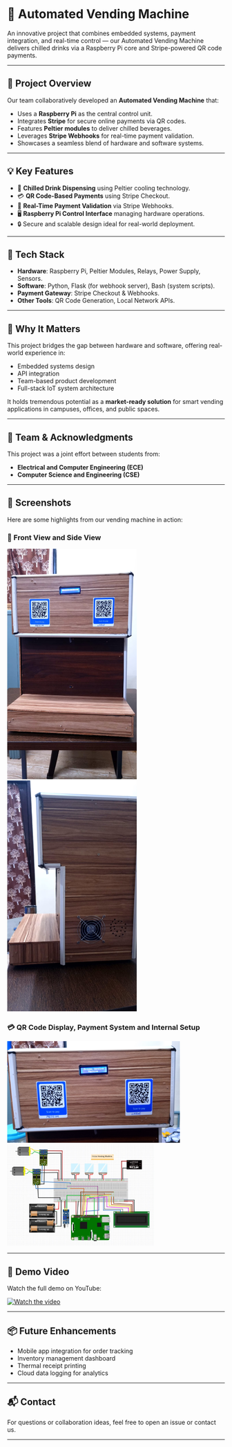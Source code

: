 # 🥤 Automated Vending Machine

An innovative project that combines embedded systems, payment integration, and real-time control — our Automated Vending Machine delivers chilled drinks via a Raspberry Pi core and Stripe-powered QR code payments.

---

## 🚀 Project Overview

Our team collaboratively developed an **Automated Vending Machine** that:

- Uses a **Raspberry Pi** as the central control unit.
- Integrates **Stripe** for secure online payments via QR codes.
- Features **Peltier modules** to deliver chilled beverages.
- Leverages **Stripe Webhooks** for real-time payment validation.
- Showcases a seamless blend of hardware and software systems.

---

## 💡 Key Features

- 🧊 **Chilled Drink Dispensing** using Peltier cooling technology.
- 💳 **QR Code-Based Payments** using Stripe Checkout.
- 🔄 **Real-Time Payment Validation** via Stripe Webhooks.
- 🖥️ **Raspberry Pi Control Interface** managing hardware operations.
- 🔒 Secure and scalable design ideal for real-world deployment.

---

## 🧠 Tech Stack

- **Hardware**: Raspberry Pi, Peltier Modules, Relays, Power Supply, Sensors.
- **Software**: Python, Flask (for webhook server), Bash (system scripts).
- **Payment Gateway**: Stripe Checkout & Webhooks.
- **Other Tools**: QR Code Generation, Local Network APIs.

---

## 🌟 Why It Matters

This project bridges the gap between hardware and software, offering real-world experience in:

- Embedded systems design
- API integration
- Team-based product development
- Full-stack IoT system architecture

It holds tremendous potential as a **market-ready solution** for smart vending applications in campuses, offices, and public spaces.

---

## 👥 Team & Acknowledgments

This project was a joint effort between students from:

- **Electrical and Computer Engineering (ECE)**
- **Computer Science and Engineering (CSE)**


---

## 📸 Screenshots

Here are some highlights from our vending machine in action:

### 🧊 Front View and Side View
<img src="./media/frizzo4.jpg" width="300"/> <img src="./media/frizzo2.jpg" width="300"/> 

### 💳 QR Code Display, Payment System and Internal Setup
<img src="./media/frizzo3.jpg" width="400"/> <img src="./media/cricuit diagram frizzo.jpg" width="340"/>

---

## 🎥 Demo Video

Watch the full demo on YouTube:

[![Watch the video]()](https://www.youtube.com/watch?v=mcWkoIMRP3E)

---

## 📦 Future Enhancements

- Mobile app integration for order tracking
- Inventory management dashboard
- Thermal receipt printing
- Cloud data logging for analytics

---

## 📬 Contact

For questions or collaboration ideas, feel free to open an issue or contact us.

---

